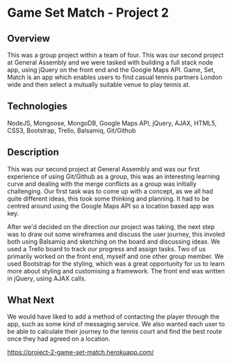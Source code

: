 <h1>Game Set Match - Project 2</h1>

<h2>Overview</h2>

<p>This was a group project within a team of four. This was our second project at General Assembly and we were tasked with building a full stack node app, using jQuery on the front end and the Google Maps API. Game, Set, Match is an app which enables users to find casual tennis partners London wide and then select a mutually suitable venue to play tennis at.</p>

<h2>Technologies</h2>

<p>NodeJS, Mongoose, MongoDB, Google Maps API, jQuery, AJAX, HTML5, CSS3, Bootstrap, Trello, Balsamiq, Git/Github</p>

<h2>Description</h2>

<p>This was our second project at General Assembly and was our first experience of using Git/Github as a group, this was an interesting learning curve and dealing with the merge conflicts as a group was initially challenging. Our first task was to come up with a concept, as we all had quite different ideas, this took some thinking and planning. It had to be centred around using the Google Maps API so a location based app was key.</p>

<p>After we'd decided on the direction our project was taking, the next step was to draw out some wireframes and discuss the user journey, this involed both using Balsamiq and sketching on the board and discussing ideas. We used a Trello board to track our progress and assign tasks. Two of us primarily worked on the front end, myself and one other group member. We used Bootstrap for the styling, which was a great opportunity for us to learn more about styling and customising a framework. The front end was written in jQuery, using AJAX calls.</p>

<h2>What Next</h2>

<p>We would have liked to add a method of contacting the player through the app, such as some kind of messaging service. We also wanted each user to be able to calculate their journey to the tennis court and find the best route once they had agreed on a location.</p>

https://project-2-game-set-match.herokuapp.com/

